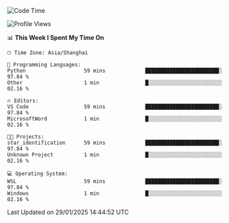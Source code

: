 <!--START_SECTION:waka-->
![Code Time](http://img.shields.io/badge/Code%20Time-2%2C228%20hrs%205%20mins-blue)

![Profile Views](http://img.shields.io/badge/Profile%20Views-3-blue)

📊 **This Week I Spent My Time On** 

```text
🕑︎ Time Zone: Asia/Shanghai

💬 Programming Languages: 
Python                   59 mins             ████████████████████████░   97.84 % 
Other                    1 min               █░░░░░░░░░░░░░░░░░░░░░░░░   02.16 % 

🔥 Editors: 
VS Code                  59 mins             ████████████████████████░   97.84 % 
MicrosoftWord            1 min               █░░░░░░░░░░░░░░░░░░░░░░░░   02.16 % 

🐱‍💻 Projects: 
star_identification      59 mins             ████████████████████████░   97.84 % 
Unknown Project          1 min               █░░░░░░░░░░░░░░░░░░░░░░░░   02.16 % 

💻 Operating System: 
WSL                      59 mins             ████████████████████████░   97.84 % 
Windows                  1 min               █░░░░░░░░░░░░░░░░░░░░░░░░   02.16 % 
```


 Last Updated on 29/01/2025 14:44:52 UTC
<!--END_SECTION:waka-->